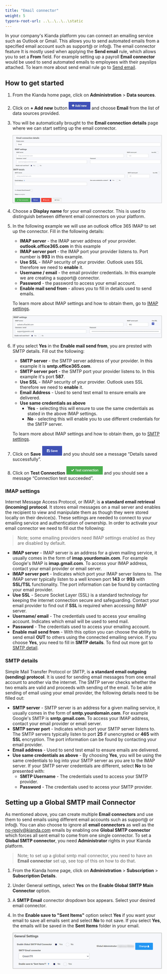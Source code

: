 ```yaml
---
title: "Email connector"
weight: 5
typora-root-url: ..\..\..\..\static
---
```


In your company's Kianda platform you can connect an emailing service such as Outlook or Gmail. This allows you to send automated emails from a specified email account such as support@ or info@. The email connector feature It is mostly used when applying the **Send email** rule, which allows you to set a **From** field. For example setting up a payroll **Email connector** would be used to send automated emails to employees with their payslips attached. To learn more about send email rule go to [Send email](/docs/platform/rules/communications/send-email/).

## How to get started

1. From the Kianda home page, click on **Administration** > **Data sources**.

2. Click on **+ Add new** button ![Add new data connector button](/images/addnew.png) and choose **Email** from the list of data sources provided.

3. You will be automatically brought to the **Email connection details** page where we can start setting up the email connector.

   ![Sharepoint datasources](/images/email-connector-settings.jpg)

4. Choose a **Display name** for your email connector. This is used to distinguish between different email connectors on your platform.

5. In the following example we will use an outlook office 365 IMAP to set up the connector. Fill in the following details:

   - **IMAP server** - the IMAP server address of your provider. **outlook.office365.com** in this example
   - **IMAP server port** - the IMAP port your provider listens to. Port number is **993** in this example.
   - **Use SSL** - IMAP security of your provider. Outlook uses SSL therefore we need to **enable** it.
   - **Username / email** - the email provider credentials. In this example we are creating a support@ connector.
   - **Password** - the password to access your email account.
   - **Enable mail send from** - allows you to fill in details used to send emails.

   To learn more about IMAP settings and how to obtain them, go to [IMAP settings](/docs/platform/connectors/email/#imap-settings).

   ![IMAP settings](/images/email-connector-imap.jpg)

6. If you select **Yes** in the **Enable mail send from**, you are prested with SMTP details. Fill out the following:

   - **SMTP server** - the SMTP server address of your provider. In this example it is **smtp.office365.com**.
   - **SMTP server port** - the SMTP port your provider listens to. In this example it's port **587**.
   - **Use SSL** - IMAP security of your provider. Outlook uses SSL therefore we need to **enable** it.
   - **Email Address** - Used to send test email to ensure emails are delivered.
   - **Use same credentials as above**
     - **Yes** - selecting this will ensure to use the same credentials as stated in the above IMAP settings.
     - **No** - selecting  this will enable you to use different credentials for the SMTP server.

   To learn more about IMAP settings and how to obtain them, go to [SMTP settings](/docs/platform/connectors/email/#smtp-details).

7. Click on **Save** ![Save button](/images/save.png) and you should see a message “Details saved successfully”.

8. Click on **Test Connection** ![Test Connection button](/images/testconnection.png) and you should see a message “Connection test succeeded”.

### IMAP settings

Internet Message Access Protocol, or IMAP, is **a standard email retrieval (incoming) protocol**. It stores email messages on a mail server and enables the recipient to view and manipulate them as though they were stored locally on their device(s). These settings are needed to connect to your emailing service and authentication of ownership. In order to activate your email connector we need to fill out the following:



> Note; some emailing providers need IMAP settings enabled as they are disabled by default.

- **IMAP server** - IMAP server is an address for a given mailing service, it usually comes in the form of **imap.yourdomain.com**. For example Google's IMAP is **imap.gmail.com**. To access your IMAP address, contact your email provider or email server.
- **IMAP server port** - Indicates which port your IMAP server listens to. The IMAP server typically listen to a well known port **143** or **993** with **SSL/TSL** functionality. The port information can be found by contacting your email provider.
- **Use SSL** - Secure Socket Layer (SSL) is a standard technology for keeping the internet connection secure and safeguarding. Contact your email provider to find out if **SSL** is required when accessing IMAP server.
- **Username/ email** - The credentials used to access your emailing account. Indicates which email will be used to send mail.
- **Password** -  The credentials used to access your emailing account.
- **Enable mail send from** - With this option you can choose the ability to send email **OUT** to others using the connected emailing service. If you choose **Yes**, you need to fill in **SMTP details**. To find out more got to [SMTP detail](/docs/platform/connectors/email/#smtp-details).

### SMTP details

Simple Mail Transfer Protocol or SMTP, is **a standard email outgoing (sending) protocol**. It is used for sending email messages from one email account to another via the internet. The SMTP server checks whether the two emails are valid and proceeds with sending of the email. To be able sending of email using your email provider, the following details need to be filled out:

- **SMTP server** -  SMTP server is an address for a given mailing service, it usually comes in the form of **smtp.yourdomain.com**. For example Google's SMTP is **smtp.gmail.com**. To access your IMAP address, contact your email provider or email server.
- **SMTP server port** - Indicates which port your SMTP server listens to. The SMTP servers typically listen to port **25** if unencrypted or **465** with **SSL** encryption. The port information can be found by contacting your email provider.
- **Email address** - Used to send test email to ensure emails are delivered.
- **Use same credentials as above** - By choosing **Yes**, you will be using the same credentials to log into your SMTP server as you are to the IMAP server. If your SMTP server credentials are different, select **No** to be presented with:
  - **SMTP Username** - The credentials used to access your SMTP provider.
  - **Password** - The credentials used to access your SMTP provider.



## Setting up a Global SMTP mail Connector

As mentioned above, you can create multiple **Email connectors** and use them to send emails using different email accounts such as support@ or info@. You can also choose to ignore all **email connectors** as well as the no-reply@kianda.com emails by enabling one **Global SMTP connector** which forces all sent email to come from one single connector. To set a **Global SMTP connector**, you need **Administrator** rights in your Kianda platform.

> Note; to set up a global smtp mail connector, you need to have an **Email connector** set up, see top of this on how to do that. 

1. From the Kianda home page, click on **Administration** > **Subscription** > **Subscription Details**.

2. Under General settings, select **Yes** on the **Enable Global SMTP Main Connector** option.

3. A **SMTP Email** connector dropdown box appears. Select your desired email connector.

4. In the **Enable save to "Sent Items"** option select **Yes** if you want your email to save all emails sent and select **No** to not save. If you select **Yes**, the emails will be saved in the **Sent Items** folder in your email.

   ![Global settings](/images/email-connector-global-settings.jpg)



